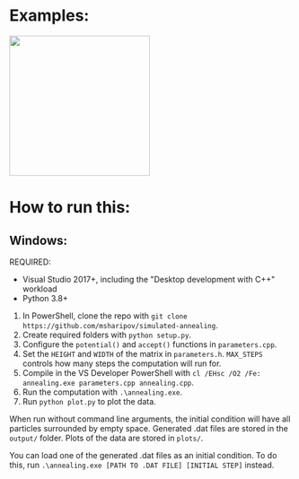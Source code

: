 # Examples:
<img src="https://media.giphy.com/media/v1.Y2lkPTc5MGI3NjExbWx3ODZ4dmlzYXZiNzc5aGgyc29heDlsemkzMW8xNmM1eTc3aXllNSZlcD12MV9pbnRlcm5hbF9naWZfYnlfaWQmY3Q9Zw/Qutj08QBhGEU77iz1P/source.gif" width="250" height="250">

# How to run this:

## Windows:
REQUIRED:
- Visual Studio 2017+, including the "Desktop development with C++" workload
- Python 3.8+

1. In PowerShell, clone the repo with `git clone https://github.com/msharipov/simulated-annealing`.
2. Create required folders with `python setup.py`.
3. Configure the `potential()` and `accept()` functions in `parameters.cpp`.
4. Set the `HEIGHT` and `WIDTH` of the matrix in `parameters.h`. `MAX_STEPS` controls how many steps the computation will run for.
5. Compile in the VS Developer PowerShell with `cl /EHsc /O2 /Fe: annealing.exe parameters.cpp annealing.cpp`.
6. Run the computation with `.\annealing.exe`.
7. Run `python plot.py` to plot the data.

When run without command line arguments, the initial condition will have all
particles surrounded by empty space. Generated .dat files are stored in the
`output/` folder. Plots of the data are stored in `plots/`.

You can load one of the generated .dat files as an initial condition. To do this,
run `.\annealing.exe [PATH TO .DAT FILE] [INITIAL STEP]` instead.
